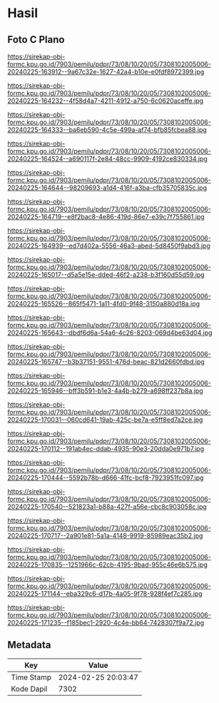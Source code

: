 # Hasil

## Foto C Plano

https://sirekap-obj-formc.kpu.go.id/7903/pemilu/pdpr/73/08/10/20/05/7308102005006-20240225-163912--9a67c32e-1627-42a4-b10e-e0fdf8972399.jpg

https://sirekap-obj-formc.kpu.go.id/7903/pemilu/pdpr/73/08/10/20/05/7308102005006-20240225-164232--4f58d4a7-4211-4912-a750-6c0620aceffe.jpg

https://sirekap-obj-formc.kpu.go.id/7903/pemilu/pdpr/73/08/10/20/05/7308102005006-20240225-164333--ba6eb590-4c5e-499a-af74-bfb85fcbea88.jpg

https://sirekap-obj-formc.kpu.go.id/7903/pemilu/pdpr/73/08/10/20/05/7308102005006-20240225-164524--a690117f-2e84-48cc-9909-4192ce830334.jpg

https://sirekap-obj-formc.kpu.go.id/7903/pemilu/pdpr/73/08/10/20/05/7308102005006-20240225-164644--98209693-a1d4-416f-a3ba-cfb35705835c.jpg

https://sirekap-obj-formc.kpu.go.id/7903/pemilu/pdpr/73/08/10/20/05/7308102005006-20240225-164719--e8f2bac8-4e86-419d-86e7-e39c7f755861.jpg

https://sirekap-obj-formc.kpu.go.id/7903/pemilu/pdpr/73/08/10/20/05/7308102005006-20240225-164939--ed7d402a-5556-46a3-abed-5d8450f9abd3.jpg

https://sirekap-obj-formc.kpu.go.id/7903/pemilu/pdpr/73/08/10/20/05/7308102005006-20240225-165017--d5a5e15e-dded-46f2-a238-b3f160d55d59.jpg

https://sirekap-obj-formc.kpu.go.id/7903/pemilu/pdpr/73/08/10/20/05/7308102005006-20240225-165526--865f5471-1a11-4fd0-9f48-3150a880d18a.jpg

https://sirekap-obj-formc.kpu.go.id/7903/pemilu/pdpr/73/08/10/20/05/7308102005006-20240225-165643--dbdf6d6a-54a6-4c26-8203-069d4be63d04.jpg

https://sirekap-obj-formc.kpu.go.id/7903/pemilu/pdpr/73/08/10/20/05/7308102005006-20240225-165747--b3b37151-9551-476d-beac-821d2660fdbd.jpg

https://sirekap-obj-formc.kpu.go.id/7903/pemilu/pdpr/73/08/10/20/05/7308102005006-20240225-165946--bff3b591-b1e3-4a4b-b279-a698ff237b8a.jpg

https://sirekap-obj-formc.kpu.go.id/7903/pemilu/pdpr/73/08/10/20/05/7308102005006-20240225-170031--060cd641-19ab-425c-be7a-e5ff8ed7a2ce.jpg

https://sirekap-obj-formc.kpu.go.id/7903/pemilu/pdpr/73/08/10/20/05/7308102005006-20240225-170112--191ab4ec-ddab-4935-90e3-20dda0e971b7.jpg

https://sirekap-obj-formc.kpu.go.id/7903/pemilu/pdpr/73/08/10/20/05/7308102005006-20240225-170444--5592b78b-d666-41fc-bcf8-7923951fc097.jpg

https://sirekap-obj-formc.kpu.go.id/7903/pemilu/pdpr/73/08/10/20/05/7308102005006-20240225-170540--521823a1-b88a-427f-a56e-cbc8c903058c.jpg

https://sirekap-obj-formc.kpu.go.id/7903/pemilu/pdpr/73/08/10/20/05/7308102005006-20240225-170717--2a901e81-5a1a-4148-9919-85989eac35b2.jpg

https://sirekap-obj-formc.kpu.go.id/7903/pemilu/pdpr/73/08/10/20/05/7308102005006-20240225-170835--1251966c-62cb-4195-9bad-955c46e6b575.jpg

https://sirekap-obj-formc.kpu.go.id/7903/pemilu/pdpr/73/08/10/20/05/7308102005006-20240225-171144--eba329c6-d17b-4a05-9f78-928f4ef7c285.jpg

https://sirekap-obj-formc.kpu.go.id/7903/pemilu/pdpr/73/08/10/20/05/7308102005006-20240225-171235--f185bec1-2920-4c4e-bb64-7428307f9a72.jpg


## Metadata

| Key        | Value               |
| ---------- | ------------------- |
| Time Stamp | 2024-02-25 20:03:47 |
| Kode Dapil | 7302                |



